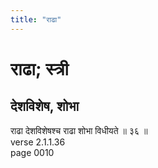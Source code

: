 ```yaml
---
title: "राढा"
---
```


# राढा; स्त्री
## देशविशेष, शोभा
राढा देशविशेषश्च राढा शोभा विधीयते ॥ ३६ ॥<br />verse 2.1.1.36<br />page 0010

